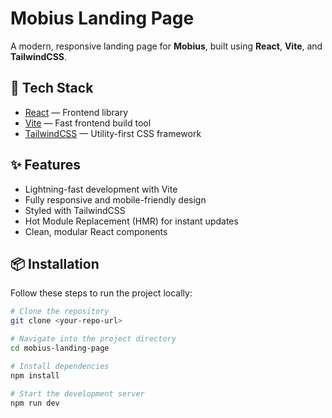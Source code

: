 # Mobius Landing Page

A modern, responsive landing page for **Mobius**, built using **React**, **Vite**, and **TailwindCSS**.

## 🚀 Tech Stack

- [React](https://react.dev/) — Frontend library
- [Vite](https://vitejs.dev/) — Fast frontend build tool
- [TailwindCSS](https://tailwindcss.com/) — Utility-first CSS framework

## ✨ Features

- Lightning-fast development with Vite
- Fully responsive and mobile-friendly design
- Styled with TailwindCSS
- Hot Module Replacement (HMR) for instant updates
- Clean, modular React components

## 📦 Installation

Follow these steps to run the project locally:

```bash
# Clone the repository
git clone <your-repo-url>

# Navigate into the project directory
cd mobius-landing-page

# Install dependencies
npm install

# Start the development server
npm run dev
